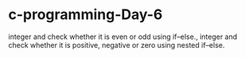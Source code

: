 # c-programming-Day-6
integer and check whether it is even or odd using if–else.,  integer and check whether it is positive, negative or zero using nested if–else.
